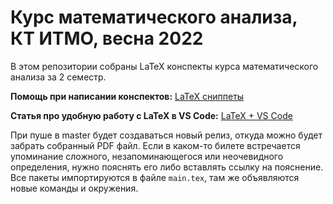# Курс математического анализа, КТ ИТМО, весна 2022
В этом репозитории собраны LaTeX конспекты курса математического анализа за 2 семестр.

**Помощь при написании конспектов:** [LaTeX сниппеты](latex.hsnips)

**Статья про удобную работу с LaTeX в VS Code:** [LaTeX + VS Code](https://habr.com/ru/post/711830/)

При пуше в master будет создаваться новый релиз, откуда можно будет забрать собранный PDF файл. Если в каком-то билете встречается упоминание сложного, незапоминающегося или неочевидного определения, нужно пояснять его либо вставлять ссылку на пояснение. Все пакеты импортируются в файле `main.tex`, там же объявляются новые команды и окружения.
